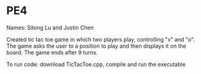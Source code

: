 # PE4

Names: Sitong Lu and Justin Chen

Created tic tac toe game in which two players play, controlling "x" and "o". The game asks the user to a position to play and then displays it on the board. The game ends after 9 turns.

To run code: download TicTacToe.cpp, compile and run the executable
